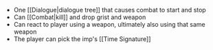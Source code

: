 - One [[Dialogue|dialogue tree]] that causes combat to start and stop
- Can [[Combat|kill]] and drop grist and weapon
- Can react to player using a weapon, ultimately also using that same weapon
- The player can pick the imp's [[Time Signature]]